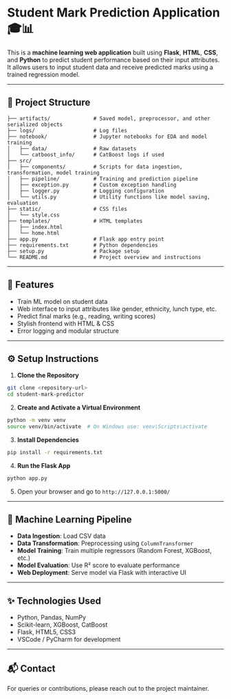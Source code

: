 # Student Mark Prediction Application 🎓📊

This is a **machine learning web application** built using **Flask**, **HTML**, **CSS**, and **Python** to predict student performance based on their input attributes. It allows users to input student data and receive predicted marks using a trained regression model.

---

## 📁 Project Structure

```
├── artifacts/              # Saved model, preprocessor, and other serialized objects
├── logs/                   # Log files
├── notebook/               # Jupyter notebooks for EDA and model training
│   ├── data/               # Raw datasets
│   └── catboost_info/      # CatBoost logs if used
├── src/
│   ├── components/         # Scripts for data ingestion, transformation, model training
│   ├── pipeline/           # Training and prediction pipeline
│   ├── exception.py        # Custom exception handling
│   ├── logger.py           # Logging configuration
│   └── utils.py            # Utility functions like model saving, evaluation
├── static/                 # CSS files
│   └── style.css
├── templates/              # HTML templates
│   ├── index.html
│   └── home.html
├── app.py                  # Flask app entry point
├── requirements.txt        # Python dependencies
├── setup.py                # Package setup
└── README.md               # Project overview and instructions
```

---

## 🚀 Features

- Train ML model on student data
- Web interface to input attributes like gender, ethnicity, lunch type, etc.
- Predict final marks (e.g., reading, writing scores)
- Stylish frontend with HTML & CSS
- Error logging and modular structure

---

## ⚙️ Setup Instructions

1. **Clone the Repository**

```bash
git clone <repository-url>
cd student-mark-predictor
```

2. **Create and Activate a Virtual Environment**

```bash
python -m venv venv
source venv/bin/activate  # On Windows use: venv\Scripts\activate
```

3. **Install Dependencies**

```bash
pip install -r requirements.txt
```

4. **Run the Flask App**

```bash
python app.py
```

5. Open your browser and go to `http://127.0.0.1:5000/`

---

## 🧠 Machine Learning Pipeline

- **Data Ingestion**: Load CSV data
- **Data Transformation**: Preprocessing using `ColumnTransformer`
- **Model Training**: Train multiple regressors (Random Forest, XGBoost, etc.)
- **Model Evaluation**: Use R² score to evaluate performance
- **Web Deployment**: Serve model via Flask with interactive UI

---

## ✨ Technologies Used

- Python, Pandas, NumPy
- Scikit-learn, XGBoost, CatBoost
- Flask, HTML5, CSS3
- VSCode / PyCharm for development

---

## 📬 Contact

For queries or contributions, please reach out to the project maintainer.
